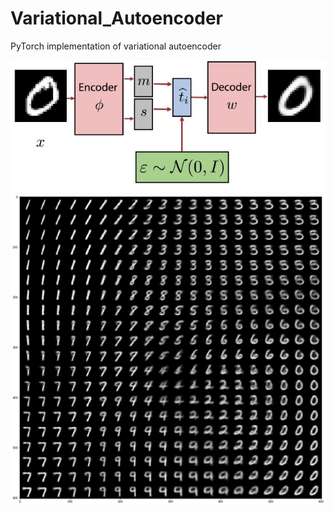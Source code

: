 # Variational_Autoencoder
PyTorch implementation of variational autoencoder

![alt text](https://github.com/mlpotter/Variational_Autoencoder/blob/master/images/architecture.JPG)
![alt text](https://github.com/mlpotter/Variational_Autoencoder/blob/master/images/variational_output.png)
